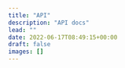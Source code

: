 ```yaml
---
title: "API"
description: "API docs"
lead: ""
date: 2022-06-17T08:49:15+00:00
draft: false
images: []
---
```

